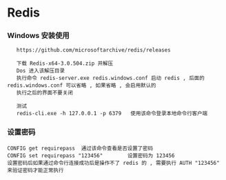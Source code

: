 # Redis


### Windows 安装使用

       https://github.com/microsoftarchive/redis/releases
       
       下载 Redis-x64-3.0.504.zip 并解压 
       Dos 进入该解压目录
       执行命令 redis-server.exe redis.windows.conf 启动 redis , 后面的 redis.windows.conf 可以省略 , 如果省略 , 会启用默认的
       执行之后的界面不要关闭
       
       测试
       redis-cli.exe -h 127.0.0.1 -p 6379   使用该命令登录本地命令行客户端
       
       
       
### 设置密码

    CONFIG get requirepass  通过该命令查看是否设置了密码
    CONFIG set requirepass "123456"        设置密码为 123456
    设置密码后如果通过命令行连接成功后是操作不了 redis 的 , 需要执行 AUTH "123456" 来验证密码才能正常执行